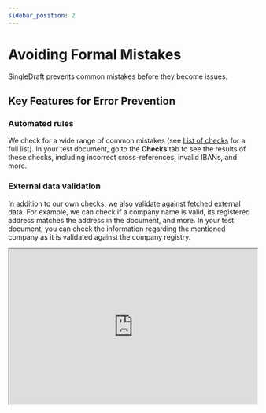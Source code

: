 ```yaml
---
sidebar_position: 2
---
```

# Avoiding Formal Mistakes

SingleDraft prevents common mistakes before they become issues.

## Key Features for Error Prevention

### Automated rules

We check for a wide range of common mistakes (see
[List of checks](/docs/features/checks) for a full list). In your test document, go
to the **Checks** tab to see the results of these checks, including incorrect
cross-references, invalid IBANs, and more.

### External data validation

In addition to our own checks, we also validate against fetched external data. For
example, we can check if a company name is valid, its registered address matches
the address in the document, and more. In your test document, you can check the
information regarding the mentioned company as it is validated against the company
registry.

<iframe
  width="100%"
  height="315"
  src="https://www.youtube.com/embed/k9rx1K4bdqQ"
  title="YouTube video player"
  allow="accelerometer; autoplay; clipboard-write; encrypted-media; gyroscope; picture-in-picture"
  allowFullScreen
/>

### AI-based checks

For more complex grammar and formal errors, you can use the
[AI assistant](/docs/features/AI). Common use-cases include typos in the
text (available under `/typos`). In your test document, go over the results and
individually accept or reject the suggested corrections.

<iframe
  width="100%"
  height="315"
  src="https://www.youtube.com/embed/h6vdSMk7w8I"
  title="YouTube video player"
  allow="accelerometer; autoplay; clipboard-write; encrypted-media; gyroscope; picture-in-picture"
  allowFullScreen
/>
